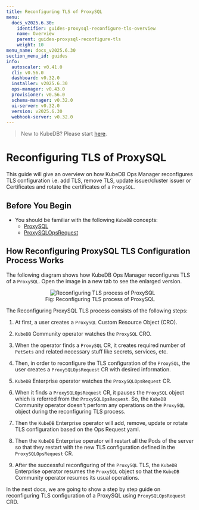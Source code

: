 ```yaml
---
title: Reconfiguring TLS of ProxySQL
menu:
  docs_v2025.6.30:
    identifier: guides-proxysql-reconfigure-tls-overview
    name: Overview
    parent: guides-proxysql-reconfigure-tls
    weight: 10
menu_name: docs_v2025.6.30
section_menu_id: guides
info:
  autoscaler: v0.41.0
  cli: v0.56.0
  dashboard: v0.32.0
  installer: v2025.6.30
  ops-manager: v0.43.0
  provisioner: v0.56.0
  schema-manager: v0.32.0
  ui-server: v0.32.0
  version: v2025.6.30
  webhook-server: v0.32.0
---
```


> New to KubeDB? Please start [here](/docs/v2025.6.30/README).

# Reconfiguring TLS of ProxySQL

This guide will give an overview on how KubeDB Ops Manager reconfigures TLS configuration i.e. add TLS, remove TLS, update issuer/cluster issuer or Certificates and rotate the certificates of a `ProxySQL`.

## Before You Begin

- You should be familiar with the following `KubeDB` concepts:
  - [ProxySQL](/docs/v2025.6.30/guides/proxysql/concepts/proxysql)
  - [ProxySQLOpsRequest](/docs/v2025.6.30/guides/proxysql/concepts/opsrequest)

## How Reconfiguring ProxySQL TLS Configuration Process Works

The following diagram shows how KubeDB Ops Manager reconfigures TLS of a `ProxySQL`. Open the image in a new tab to see the enlarged version.

<figure align="center">
  <img alt="Reconfiguring TLS process of ProxySQL" src="/docs/v2025.6.30/guides/proxysql/reconfigure-tls/overview/images/reconfigure-tls.png">
<figcaption align="center">Fig: Reconfiguring TLS process of ProxySQL</figcaption>
</figure>

The Reconfiguring ProxySQL TLS process consists of the following steps:

1. At first, a user creates a `ProxySQL` Custom Resource Object (CRO).

2. `KubeDB` Community operator watches the `ProxySQL` CRO.

3. When the operator finds a `ProxySQL` CR, it creates required number of `PetSets` and related necessary stuff like secrets, services, etc.

4. Then, in order to reconfigure the TLS configuration of the `ProxySQL`, the user creates a `ProxySQLOpsRequest` CR with desired information.

5. `KubeDB` Enterprise operator watches the `ProxySQLOpsRequest` CR.

6. When it finds a `ProxySQLOpsRequest` CR, it pauses the `ProxySQL` object which is referred from the `ProxySQLOpsRequest`. So, the `KubeDB` Community operator doesn't perform any operations on the `ProxySQL` object during the reconfiguring TLS process.  

7. Then the `KubeDB` Enterprise operator will add, remove, update or rotate TLS configuration based on the Ops Request yaml.

8. Then the `KubeDB` Enterprise operator will restart all the Pods of the server so that they restart with the new TLS configuration defined in the `ProxySQLOpsRequest` CR.

9. After the successful reconfiguring of the `ProxySQL` TLS, the `KubeDB` Enterprise operator resumes the `ProxySQL` object so that the `KubeDB` Community operator resumes its usual operations.

In the next docs, we are going to show a step by step guide on reconfiguring TLS configuration of a ProxySQL using `ProxySQLOpsRequest` CRD.